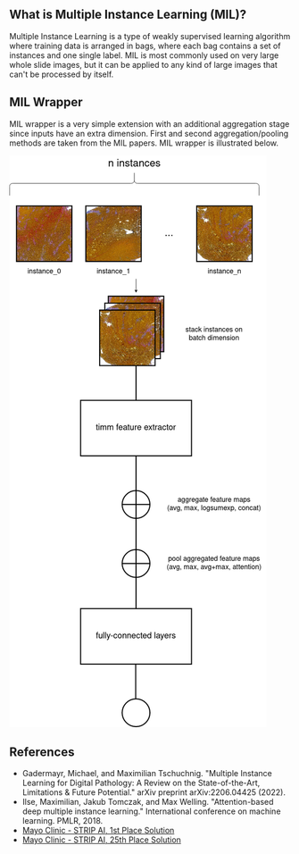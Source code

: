 ## What is Multiple Instance Learning (MIL)?

Multiple Instance Learning is a type of weakly supervised learning algorithm
where training data is arranged in bags,
where each bag contains a set of instances and one single label.
MIL is most commonly used on very large whole slide images,
but it can be applied to any kind of large images that can't be processed by itself.

## MIL Wrapper

MIL wrapper is a very simple extension with an additional aggregation stage since inputs have an extra dimension.
First and second aggregation/pooling methods are taken from the MIL papers.
MIL wrapper is illustrated below.

![image info](static/diagram.png)

## References

* Gadermayr, Michael, and Maximilian Tschuchnig. "Multiple Instance Learning for Digital Pathology: A Review on the State-of-the-Art, Limitations & Future Potential." arXiv preprint arXiv:2206.04425 (2022).
* Ilse, Maximilian, Jakub Tomczak, and Max Welling. "Attention-based deep multiple instance learning." International conference on machine learning. PMLR, 2018.
* [Mayo Clinic - STRIP AI, 1st Place Solution](https://www.kaggle.com/competitions/mayo-clinic-strip-ai/discussion/357892)
* [Mayo Clinic - STRIP AI, 25th Place Solution](https://www.kaggle.com/competitions/mayo-clinic-strip-ai/discussion/357898)
